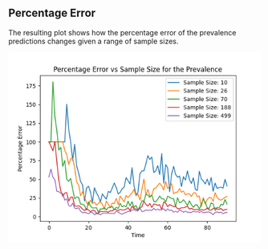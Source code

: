 ## Percentage Error
The resulting plot shows how the percentage error of the prevalence predictions changes given a range of sample sizes.

![percentage_error.pt](./sample_sizes/prevalence_percentage_error.png)
